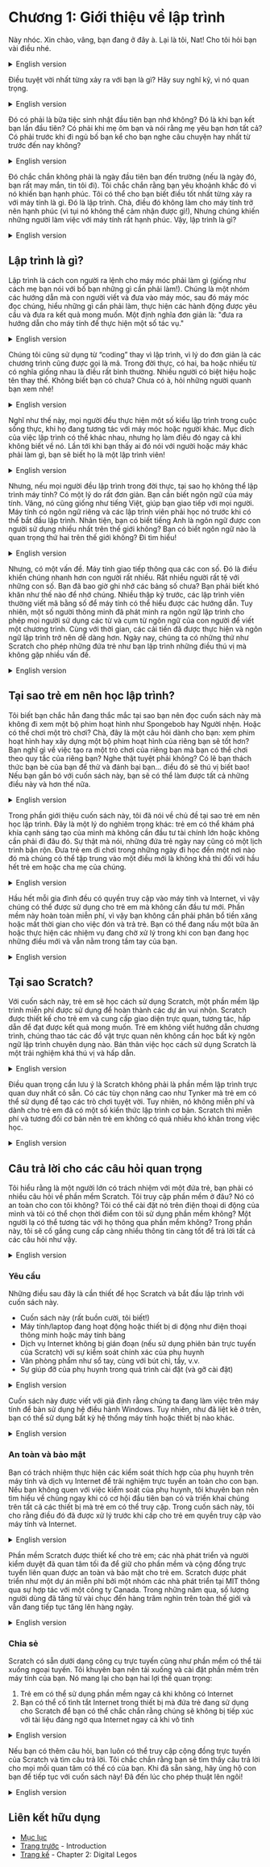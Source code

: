 # Chương 1: Giới thiệu về lập trình

Này nhóc. Xin chào, vâng, bạn đang ở đây à. Lại là tôi, Nat! Cho tôi hỏi bạn vài điều nhé.

<details>
  <summary>English version</summary>

  > Hey kid. Hello, yes, you there. It’s me, Nat again! Let me ask you something.

</details>

Điều tuyệt vời nhất từng xảy ra với bạn là gì? Hãy suy nghĩ kỹ, vì nó quan trọng.

<details>
  <summary>English version</summary>

  > What’s the best thing that ever happened to you? Think hard, because it is
important.
</details>

Đó có phải là bữa tiệc sinh nhật đầu tiên bạn nhớ không? Đó là khi bạn kết bạn lần đầu tiên? Có phải khi mẹ ôm bạn và nói rằng mẹ yêu bạn hơn tất cả? Có phải trước khi đi ngủ bố bạn kể cho bạn nghe câu chuyện hay nhất từ trước đến nay không?

<details>
  <summary>English version</summary>

  > Was it the first birthday party you remember? Was it when you made your
first friend? Was it when mommy hugged you and said she loves you more
than anything? Was it your dad telling you the best bed-time story ever?
</details>

Đó chắc chắn không phải là ngày đầu tiên bạn đến trường (nếu là ngày đó, bạn rất may mắn, tin tôi đi). Tôi chắc chắn rằng bạn yêu khoảnh khắc đó vì nó khiến bạn hạnh phúc. Tôi có thể cho bạn biết điều tốt nhất từng xảy ra với máy tính là gì. Đó là lập trình. Chà, điều đó không làm cho máy tính trở nên hạnh phúc (vì tụi nó không thể cảm nhận được gì!), Nhưng chúng khiến những người làm việc với máy tính rất hạnh phúc. Vậy, lập trình là gì?

<details>
  <summary>English version</summary>

  > It was definitely not your first day at school (if it is, you are very lucky,
believe me). I am sure that you love that moment because it makes you
happy. I can tell you what is the best thing that ever happened to computers.
It was programming. Well, it doesn’t make computers happy (because they
can’t feel anything!), but they made people who work with computers very
happy. So, what is programming?
</details>

## Lập trình là gì?

Lập trình là cách con người ra lệnh cho máy móc phải làm gì (giống như cách mẹ bạn nói với bố bạn những gì cần phải làm!). Chúng là một nhóm các hướng dẫn mà con người viết và đưa vào máy móc, sau đó máy móc đọc chúng, hiểu những gì cần phải làm, thực hiện các hành động được yêu cầu và đưa ra kết quả mong muốn. Một định nghĩa đơn giản là: "đưa ra hướng dẫn cho máy tính để thực hiện một số tác vụ."

<details>
  <summary>English version</summary>

  > Programming is the way humans tell machines what to do (much like how
your mom tells your dad what needs to be done!). They are a group of
instructions that people write and feed into machines, then the machines read
them, understand what needs to be done, perform the required actions, and
output the desired results. A simplified definition is: “giving instructions to a
computer to perform some task.”
</details>

Chúng tôi cũng sử dụng từ “coding” thay vì lập trình, vì lý do đơn giản là các chương trình cũng được gọi là mã. Trong đời thực, có hai, ba hoặc nhiều từ có nghĩa giống nhau là điều rất bình thường. Nhiều người có biệt hiệu hoặc tên thay thế. Không biết bạn có chưa? Chưa có à, hỏi những người quanh bạn xem nhé!

<details>
  <summary>English version</summary>

  > We also use the word “coding” instead of programming, for the simple
reason that programs are also called codes. It is very common in real-life to
have two, three or more words that mean the same. Many people have
nicknames or alternate names. Do you know if you have one? Time to ask
around!
</details>

Nghĩ như thế này, mọi người đều thực hiện một số kiểu lập trình trong cuộc sống thực, khi họ đang tương tác với máy móc hoặc người khác. Mục đích của việc lập trình có thể khác nhau, nhưng họ làm điều đó ngay cả khi không biết về nó. Lần tới khi bạn thấy ai đó nói với người hoặc máy khác phải làm gì, bạn sẽ biết họ là một lập trình viên!

<details>
  <summary>English version</summary>

  > If you think about it, everyone does some kind of programming in real life,
either when they are interacting with machines or other people. The purpose
of programming might differ, but they do it even without knowing about it.
Next time you see someone telling another person or machine what to do,
you would know they are a programmer!
</details>

Nhưng, nếu mọi người đều lập trình trong đời thực, tại sao họ không thể lập trình máy tính? Có một lý do rất đơn giản. Bạn cần biết ngôn ngữ của máy tính. Vâng, nó cũng giống như tiếng Việt, giúp bạn giao tiếp với mọi người. Máy tính có ngôn ngữ riêng và các lập trình viên phải học nó trước khi có thể bắt đầu lập trình. Nhân tiện, bạn có biết tiếng Anh là ngôn ngữ được con người sử dụng nhiều nhất trên thế giới không? Bạn có biết ngôn ngữ nào là quan trọng thứ hai trên thế giới không? Đi tìm hiểu!

<details>
  <summary>English version</summary>

  > But, if everyone does programming in real-life, why are they not able to
program computers? There is a very simple reason. You need to know the
language of computers. Yes, it’s just like English, which helps you
communicate with everyone else. Computers have their own language and
programmers have to learn it before they can start programming. By the way,
did you know English is the most spoken language by humans in the world?
Do you know which is the second most important language in the world? Go
find out!
</details>

Nhưng, có một vấn đề. Máy tính giao tiếp thông qua các con số. Đó là điều khiến chúng nhanh hơn con người rất nhiều. Rất nhiều người rất tệ với những con số. Bạn đã bao giờ ghi nhớ các bảng số chưa? Bạn phải biết khó khăn như thế nào để nhớ chúng. Nhiều thập kỷ trước, các lập trình viên thường viết mã bằng số để máy tính có thể hiểu được các hướng dẫn. Tuy nhiên, một số người thông minh đã phát minh ra ngôn ngữ lập trình cho phép mọi người sử dụng các từ và cụm từ ngôn ngữ của con người để viết một chương trình. Cùng với thời gian, các cải tiến đã được thực hiện và ngôn ngữ lập trình trở nên dễ dàng hơn. Ngày nay, chúng ta có những thứ như Scratch cho phép những đứa trẻ như bạn lập trình những điều thú vị mà không gặp nhiều vấn đề.

<details>
  <summary>English version</summary>

  > But, there’s a problem. Computers communicate through numbers. It’s what
makes them so much faster than humans. A lot of humans are very bad with
numbers. Have you ever memorized number tables? You must know how
difficult it is to remember them. Decades ago, programmers used to code in
numbers so computers could understand the instructions. But, some smart
people invented programming languages that enabled people to use words
and phrases from human languages to write a program. With time,
improvements were made and programming languages became easier. Today,
we have stuff like Scratch that enables kids like you to program fun things
without much of a problem.
</details>

## Tại sao trẻ em nên học lập trình?

Tôi biết bạn chắc hẳn đang thắc mắc tại sao bạn nên đọc cuốn sách này mà không đi xem một bộ phim hoạt hình như Spongebob hay Người nhện. Hoặc có thể chơi một trò chơi? Chà, đây là một câu hỏi dành cho bạn: xem phim hoạt hình hay xây dựng một bộ phim hoạt hình của riêng bạn sẽ tốt hơn? Bạn nghĩ gì về việc tạo ra một trò chơi của riêng bạn mà bạn có thể chơi theo quy tắc của riêng bạn? Nghe thật tuyệt phải không? Có lẽ bạn thách thức bạn bè của bạn để thử và đánh bại bạn... điều đó sẽ thú vị biết bao! Nếu bạn gắn bó với cuốn sách này, bạn sẽ có thể làm được tất cả những điều này và hơn thế nữa.

<details>
  <summary>English version</summary>

  > I know you must be wondering why you should read this book and not go
watch a cartoon like Spongebob or Spiderman. Or maybe play a game? Well,
here’s a question for you: is it better to watch a cartoon or build one of your
own? How about creating a game of your own that you can play by your own
rules? Sounds fantastic, doesn’t it? Perhaps you challenge your friends to try
and beat you...how much fun that would be! If you stick with this book, you
will be able to do all of these things and more.
</details>

Trong phần giới thiệu cuốn sách này, tôi đã nói về chủ đề tại sao trẻ em nên học lập trình. Đây là một lý do nghiêm trọng khác: trẻ em có thể khám phá khía cạnh sáng tạo của mình mà không cần đầu tư tài chính lớn hoặc không cần phải đi đâu đó. Sự thật mà nói, những đứa trẻ ngày nay cũng có một lịch trình bận rộn. Đưa trẻ em đi chơi trong những ngày đi học đến một nơi nào đó mà chúng có thể tập trung vào một điều mới là không khả thi đối với hầu hết trẻ em hoặc cha mẹ của chúng.

<details>
  <summary>English version</summary>

  > In the introduction to this book, I have already talked about the topic of why
kids should learn programming. Here’s another serious reason: kids can
explore their creative side without the need for big financial investment or the
need to go somewhere else. Truth be told, kids these days also have a busy
schedule. Taking kids out on school days to somewhere that they can focus
on a new thing isn’t feasible for most kids or their parents.
</details>

Hầu hết mỗi gia đình đều có quyền truy cập vào máy tính và Internet, vì vậy chúng có thể được sử dụng cho trẻ em mà không cần đầu tư mới. Phần mềm này hoàn toàn miễn phí, vì vậy bạn không cần phải phân bổ tiền xăng hoặc mất thời gian cho việc đón và trả trẻ. Bạn có thể đang nấu một bữa ăn hoặc thực hiện các nhiệm vụ đang chờ xử lý trong khi con bạn đang học những điều mới và vẫn nằm trong tầm tay của bạn.

<details>
  <summary>English version</summary>

  > Most homes have access to computers and the Internet, so they can be
utilized for kids without any new investment. The software is completely
free, so there’s no need to allocate gas money or take time out of your
schedule for pick up and drop off. You could be cooking a meal or catching
up on pending tasks while your kid is learning new things and remaining
within your reach.
</details>

## Tại sao Scratch?

Với cuốn sách này, trẻ em sẽ học cách sử dụng Scratch, một phần mềm lập trình miễn phí được sử dụng để hoàn thành các dự án vui nhộn. Scratch được thiết kế cho trẻ em và cung cấp giao diện trực quan, tương tác, hấp dẫn để đạt được kết quả mong muốn. Trẻ em không viết hướng dẫn chương trình, chúng thao tác các đồ vật trực quan nên không cần học bất kỳ ngôn ngữ lập trình chuyên dụng nào. Bản thân việc học cách sử dụng Scratch là một trải nghiệm khá thú vị và hấp dẫn.

<details>
  <summary>English version</summary>

  > With this book, kids will learn to use Scratch, a free programming software
used to complete fun projects. Scratch is designed for kids and offers an
engaging, interactive, visual interface to achieve desired results. Kids do not
write program instructions, they manipulate visual objects so there’s no need
to learn any dedicated programming language. Learning how to use Scratch
in itself is quite a fun and engaging experience.
</details>

Điều quan trọng cần lưu ý là Scratch không phải là phần mềm lập trình trực quan duy nhất có sẵn. Có các tùy chọn nâng cao như Tynker mà trẻ em có thể sử dụng để tạo các trò chơi tuyệt vời. Tuy nhiên, nó không miễn phí và dành cho trẻ em đã có một số kiến thức lập trình cơ bản. Scratch thì miễn phí và tương đối cơ bản nên trẻ em không có quá nhiều khó khăn trong việc học.

<details>
  <summary>English version</summary>

  > It is important to note that Scratch is not the only visual programming
software available. There are advanced options like Tynker that kids can use
to create awesome games. But, it is not free and is better for kids who already
have some basic programming knowledge. Scratch is free and relatively basic
so kids do not have a steep learning curve.
</details>

## Câu trả lời cho các câu hỏi quan trọng

Tôi hiểu rằng là một người lớn có trách nhiệm với một đứa trẻ, bạn phải có nhiều câu hỏi về phần mềm Scratch. Tôi truy cập phần mềm ở đâu? Nó có an toàn cho con tôi không? Tôi có thể cài đặt nó trên điện thoại di động của mình và tôi có thể chọn thời điểm con tôi sử dụng phần mềm không? Một người lạ có thể tương tác với họ thông qua phần mềm không? Trong phần này, tôi sẽ cố gắng cung cấp càng nhiều thông tin càng tốt để trả lời tất cả các câu hỏi như vậy.

<details>
  <summary>English version</summary>

  > I understand that as an adult responsible for a kid, you must have many
questions about the Scratch software. Where do I access the software? Is it
safe for my kid? Can I install it on my cell phone and can I choose when my
kid uses the software? Can a stranger interact with them through the
software? In this section, I will try to give as much information as possible to
answer all such questions.
</details>

### Yêu cầu

Những điều sau đây là cần thiết để học Scratch và bắt đầu lập trình với cuốn sách này.
 - Cuốn sách này (rất buồn cười, tôi biết!)
 - Máy tính/laptop đang hoạt động hoặc thiết bị di động như điện thoại thông minh hoặc máy tính bảng
 - Dịch vụ Internet không bị gián đoạn (nếu sử dụng phiên bản trực tuyến của Scratch) với sự kiểm soát chính xác của phụ huynh
 - Văn phòng phẩm như sổ tay, cùng với bút chì, tẩy, v.v.
 - Sự giúp đỡ của phụ huynh trong quá trình cài đặt (và gỡ cài đặt)

<details>
  <summary>English version</summary>

  > The following things are needed to learn Scratch and start programming with this book.
  > - This book (very funny, I know!)
  > - Access to a working computer or a mobile device such as smartphone or a tablet
  > - Uninterrupted Internet service (if using the online version of Scratch) with correct parental controls
  > - Stationery like a notebook, along with a pencil, eraser, etc
  > - Adult supervision during installation (and uninstallation)
</details>

Cuốn sách này được viết với giả định rằng chúng ta đang làm việc trên máy tính để bàn sử dụng hệ điều hành Windows. Tuy nhiên, như đã liệt kê ở trên, bạn có thể sử dụng bất kỳ hệ thống máy tính hoặc thiết bị nào khác.

<details>
  <summary>English version</summary>

  > This book is written with the assumption that we are working on a desktop
computer using a Windows operating system. But, as listed above, you can
use any other computer system or device.
</details>

### An toàn và bảo mật

Bạn có trách nhiệm thực hiện các kiểm soát thích hợp của phụ huynh trên máy tính và dịch vụ Internet để trải nghiệm trực tuyến an toàn cho con bạn. Nếu bạn không quen với việc kiểm soát của phụ huynh, tôi khuyên bạn nên tìm hiểu về chúng ngay khi có cơ hội đầu tiên bạn có và triển khai chúng trên tất cả các thiết bị mà trẻ em có thể truy cập. Trong cuốn sách này, tôi cho rằng điều đó đã được xử lý trước khi cấp cho trẻ em quyền truy cập vào máy tính và Internet.

<details>
  <summary>English version</summary>

  > It is your responsibility to implement proper parental controls on the
computer and Internet service so the online experience is safe for your kid. If
you are unfamiliar with parental controls, I advise you to learn about them at
the first chance you get and implement them on all devices that are accessible
to kids. In this book, I have assumed that’s already taken care of before
giving kids access to the computer and Internet.
</details>

Phần mềm Scratch được thiết kế cho trẻ em; các nhà phát triển và người kiểm duyệt đã quan tâm tối đa để giữ cho phần mềm và cộng đồng trực tuyến liên quan được an toàn và bảo mật cho trẻ em. Scratch được phát triển như một dự án miễn phí bởi một nhóm các nhà phát triển tại MIT thông qua sự hợp tác với một công ty Canada. Trong những năm qua, số lượng người dùng đã tăng từ vài chục đến hàng trăm nghìn trên toàn thế giới và vẫn đang tiếp tục tăng lên hàng ngày.

<details>
  <summary>English version</summary>

  > Scratch software is designed for kids and utmost care has been given by
developers and moderators to keep the software and the related online
community safe and secure for kids. Scratch was developed as a free project
by a team of developers at MIT through collaboration with a Canadian firm.
Over the years, the number of users has grown from a few dozens to
hundreds of thousands worldwide and is still growing every day.
</details>

### Chia sẻ

Scratch có sẵn dưới dạng công cụ trực tuyến cũng như phần mềm có thể tải xuống ngoại tuyến. Tôi khuyên bạn nên tải xuống và cài đặt phần mềm trên máy tính của bạn. Nó mang lại cho bạn hai lợi thế quan trọng:
  1. Trẻ em có thể sử dụng phần mềm ngay cả khi không có Internet
  2. Bạn có thể cố tình tắt Internet trong thiết bị mà đứa trẻ đang sử dụng cho Scratch để bạn có thể chắc chắn rằng chúng sẽ không bị tiếp xúc với tài liệu đáng ngờ qua Internet ngay cả khi vô tình
<details>
  <summary>English version</summary>

  > Scratch is available as an online tool as well as an offline downloadable software. I would suggest downloading and installing the software on your computer. It gives you two important advantages:
  > 1. Kids can use the software even when the Internet is out
  > 2. You can deliberately turn off the Internet in the device the kid is using for Scratch so you have the surety they won’t be exposed to questionable material over the Internet even by accident
</details>

Nếu bạn có thêm câu hỏi, bạn luôn có thể truy cập cộng đồng trực tuyến của Scratch và tìm câu trả lời. Tôi chắc chắn rằng bạn sẽ tìm thấy câu trả lời cho mọi mối quan tâm có thể có của bạn. Khi đã sẵn sàng, hãy ủng hộ con bạn để tiếp tục với cuốn sách này! Đã đến lúc cho phép thuật lên ngôi!

<details>
  <summary>English version</summary>

  > If you have more questions, you can always visit the online community of
Scratch and find answers. I am sure you will find answers to every possible
concern you might have. When ready, give your kid the thumbs up to
continue with this book! It’s time for magic!
</details>

## Liên kết hữu dụng
- [Mục lục](README.md)
- [Trang trước](introduction.md) - Introduction
- [Trang kế](02-Digital-Legos.md) - Chapter 2: Digital Legos
